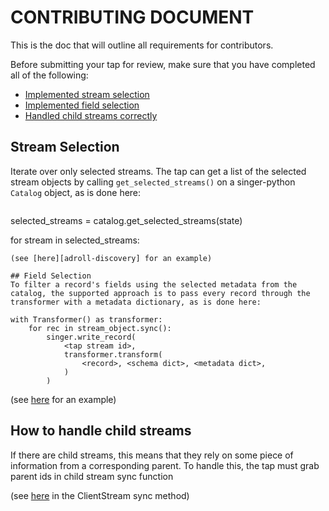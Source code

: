 # CONTRIBUTING DOCUMENT
This is the doc that will outline all requirements for contributors.


Before submitting your tap for review, make sure that you have completed all of the following:

- [Implemented stream selection](#stream-selection)
- [Implemented field selection](#field-selection)
- [Handled child streams correctly](#how-to-handle-child-streams)

## Stream Selection
Iterate over only selected streams.
The tap can get a list of the selected stream objects by calling `get_selected_streams()` on a singer-python `Catalog` object, as is done here:
 ```

```
selected_streams = catalog.get_selected_streams(state)

for stream in selected_streams:
    <sync stream>
 ```
(see [here][adroll-discovery] for an example)

## Field Selection
To filter a record's fields using the selected metadata from the catalog, the supported approach is to pass every record through the transformer with a metadata dictionary, as is done here:
 ```

```
with Transformer() as transformer:
    for rec in stream_object.sync():
        singer.write_record(
            <tap stream id>,
            transformer.transform(
                <record>, <schema dict>, <metadata dict>,
            )
        )
```

(see [here][adroll-sync] for an example)


## How to handle child streams
If there are child streams, this means that they rely on some piece of information from a corresponding parent.
To handle this, the tap must grab parent ids in child stream sync function

(see [here][adroll-streams] in the ClientStream sync method)

<!-- Links -->
[adroll-discovery]: https://github.com/singer-io/tap-adroll/blob/v1.0.0/tap_adroll/discover.py#L38
[adroll-sync]: https://github.com/singer-io/tap-adroll/blob/v1.0.0/tap_adroll/sync.py#L10
[adroll-streams]: https://github.com/singer-io/tap-adroll/blob/v1.0.0/tap_adroll/streams.py#L55
